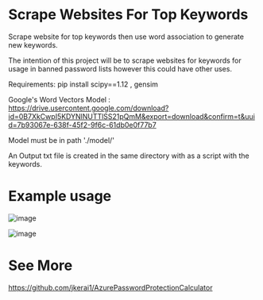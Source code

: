 # Scrape Websites For Top Keywords  

Scrape website for top keywords then use word association to generate new keywords.

The intention of this project will be to scrape websites for keywords for usage in banned password lists however this could have other uses.

Requirements: pip install scipy==1.12 , gensim  

Google's Word Vectors Model : https://drive.usercontent.google.com/download?id=0B7XkCwpI5KDYNlNUTTlSS21pQmM&export=download&confirm=t&uuid=7b93067e-638f-45f2-9f6c-61db0e0f77b7  

Model must be in path './model/'  

An Output txt file is created in the same directory with as a script with the keywords.  


# Example usage

![image](https://github.com/jkerai1/ScrapWebsiteForTopKeywords/assets/55988027/b1135f0a-39ef-4d71-aa63-b9365a886471)


![image](https://github.com/jkerai1/ScrapWebsiteForTopKeywords/assets/55988027/76a92e9b-41fd-478d-94c0-7815284a37f9)


# See More  

https://github.com/jkerai1/AzurePasswordProtectionCalculator
